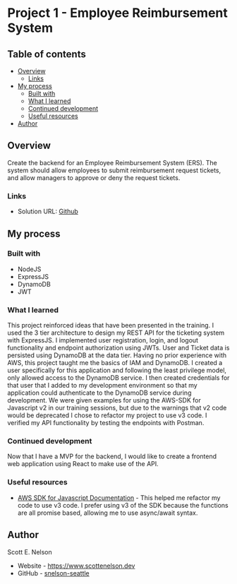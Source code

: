 # Project 1 - Employee Reimbursement System

## Table of contents

- [Overview](#overview)
  - [Links](#links)
- [My process](#my-process)
  - [Built with](#built-with)
  - [What I learned](#what-i-learned)
  - [Continued development](#continued-development)
  - [Useful resources](#useful-resources)
- [Author](#author)

## Overview

Create the backend for an Employee Reimbursement System (ERS). The system should allow employees to submit reimbursement request tickets, and allow managers to approve or deny the request tickets. 

### Links

- Solution URL: [Github](https://github.com/snelson-seattle/rev-Project1)

## My process

### Built with

- NodeJS
- ExpressJS
- DynamoDB
- JWT


### What I learned

This project reinforced ideas that have been presented in the training. I used the 3 tier architecture to design my REST API for the ticketing system with ExpressJS. I implemented user registration, login, and logout functionality and endpoint authorization using JWTs. User and Ticket data is persisted using DynamoDB at the data tier. Having no prior experience with AWS, this project taught me the basics of IAM and DynamoDB. I created a user specifically for this application and following the least privilege model, only allowed access to the DynamoDB service. I then created credentials for that user that I added to my development environment so that my application could authenticate to the DynamoDB service during development. We were given examples for using the AWS-SDK for Javascript v2 in our training sessions, but due to the warnings that v2 code would be deprecated I chose to refactor my project to use v3 code. I verified my API functionality by testing the endpoints with Postman.


### Continued development

Now that I have a MVP for the backend, I would like to create a frontend web application using React to make use of the API.

### Useful resources

- [AWS SDK for Javascript Documentation](https://docs.aws.amazon.com/sdk-for-javascript/) - This helped me refactor my code to use v3 code. I prefer using v3 of the SDK because the functions are all promise based, allowing me to use async/await syntax.

## Author
  Scott E. Nelson
- Website - https://www.scottenelson.dev
- GitHub - [snelson-seattle](https://github.com/snelson-seattle)


